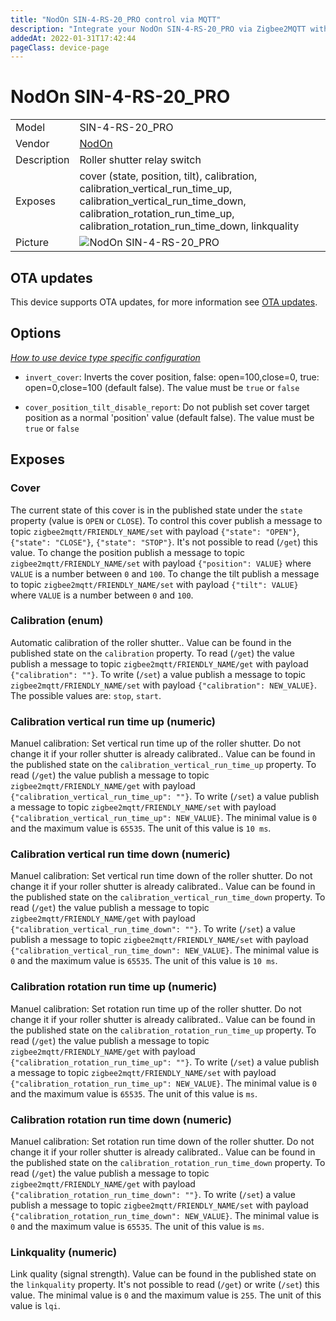 ```yaml
---
title: "NodOn SIN-4-RS-20_PRO control via MQTT"
description: "Integrate your NodOn SIN-4-RS-20_PRO via Zigbee2MQTT with whatever smart home infrastructure you are using without the vendor's bridge or gateway."
addedAt: 2022-01-31T17:42:44
pageClass: device-page
---
```


<!-- !!!! -->
<!-- ATTENTION: This file is auto-generated through docgen! -->
<!-- You can only edit the "Notes"-Section between the two comment lines "Notes BEGIN" and "Notes END". -->
<!-- Do not use h1 or h2 heading within "## Notes"-Section. -->
<!-- !!!! -->

# NodOn SIN-4-RS-20_PRO

|     |     |
|-----|-----|
| Model | SIN-4-RS-20_PRO  |
| Vendor  | [NodOn](/supported-devices/#v=NodOn)  |
| Description | Roller shutter relay switch |
| Exposes | cover (state, position, tilt), calibration, calibration_vertical_run_time_up, calibration_vertical_run_time_down, calibration_rotation_run_time_up, calibration_rotation_run_time_down, linkquality |
| Picture | ![NodOn SIN-4-RS-20_PRO](https://www.zigbee2mqtt.io/images/devices/SIN-4-RS-20_PRO.png) |


<!-- Notes BEGIN: You can edit here. Add "## Notes" headline if not already present. -->


<!-- Notes END: Do not edit below this line -->


## OTA updates
This device supports OTA updates, for more information see [OTA updates](../guide/usage/ota_updates.md).


## Options
*[How to use device type specific configuration](../guide/configuration/devices-groups.md#specific-device-options)*

* `invert_cover`: Inverts the cover position, false: open=100,close=0, true: open=0,close=100 (default false). The value must be `true` or `false`

* `cover_position_tilt_disable_report`: Do not publish set cover target position as a normal 'position' value (default false). The value must be `true` or `false`


## Exposes

### Cover 
The current state of this cover is in the published state under the `state` property (value is `OPEN` or `CLOSE`).
To control this cover publish a message to topic `zigbee2mqtt/FRIENDLY_NAME/set` with payload `{"state": "OPEN"}`, `{"state": "CLOSE"}`, `{"state": "STOP"}`.
It's not possible to read (`/get`) this value.
To change the position publish a message to topic `zigbee2mqtt/FRIENDLY_NAME/set` with payload `{"position": VALUE}` where `VALUE` is a number between `0` and `100`.
To change the tilt publish a message to topic `zigbee2mqtt/FRIENDLY_NAME/set` with payload `{"tilt": VALUE}` where `VALUE` is a number between `0` and `100`.

### Calibration (enum)
Automatic calibration of the roller shutter..
Value can be found in the published state on the `calibration` property.
To read (`/get`) the value publish a message to topic `zigbee2mqtt/FRIENDLY_NAME/get` with payload `{"calibration": ""}`.
To write (`/set`) a value publish a message to topic `zigbee2mqtt/FRIENDLY_NAME/set` with payload `{"calibration": NEW_VALUE}`.
The possible values are: `stop`, `start`.

### Calibration vertical run time up (numeric)
Manuel calibration: Set vertical run time up of the roller shutter. Do not change it if your roller shutter is already calibrated..
Value can be found in the published state on the `calibration_vertical_run_time_up` property.
To read (`/get`) the value publish a message to topic `zigbee2mqtt/FRIENDLY_NAME/get` with payload `{"calibration_vertical_run_time_up": ""}`.
To write (`/set`) a value publish a message to topic `zigbee2mqtt/FRIENDLY_NAME/set` with payload `{"calibration_vertical_run_time_up": NEW_VALUE}`.
The minimal value is `0` and the maximum value is `65535`.
The unit of this value is `10 ms`.

### Calibration vertical run time down (numeric)
Manuel calibration: Set vertical run time down of the roller shutter. Do not change it if your roller shutter is already calibrated..
Value can be found in the published state on the `calibration_vertical_run_time_down` property.
To read (`/get`) the value publish a message to topic `zigbee2mqtt/FRIENDLY_NAME/get` with payload `{"calibration_vertical_run_time_down": ""}`.
To write (`/set`) a value publish a message to topic `zigbee2mqtt/FRIENDLY_NAME/set` with payload `{"calibration_vertical_run_time_down": NEW_VALUE}`.
The minimal value is `0` and the maximum value is `65535`.
The unit of this value is `10 ms`.

### Calibration rotation run time up (numeric)
Manuel calibration: Set rotation run time up of the roller shutter. Do not change it if your roller shutter is already calibrated..
Value can be found in the published state on the `calibration_rotation_run_time_up` property.
To read (`/get`) the value publish a message to topic `zigbee2mqtt/FRIENDLY_NAME/get` with payload `{"calibration_rotation_run_time_up": ""}`.
To write (`/set`) a value publish a message to topic `zigbee2mqtt/FRIENDLY_NAME/set` with payload `{"calibration_rotation_run_time_up": NEW_VALUE}`.
The minimal value is `0` and the maximum value is `65535`.
The unit of this value is `ms`.

### Calibration rotation run time down (numeric)
Manuel calibration: Set rotation run time down of the roller shutter. Do not change it if your roller shutter is already calibrated..
Value can be found in the published state on the `calibration_rotation_run_time_down` property.
To read (`/get`) the value publish a message to topic `zigbee2mqtt/FRIENDLY_NAME/get` with payload `{"calibration_rotation_run_time_down": ""}`.
To write (`/set`) a value publish a message to topic `zigbee2mqtt/FRIENDLY_NAME/set` with payload `{"calibration_rotation_run_time_down": NEW_VALUE}`.
The minimal value is `0` and the maximum value is `65535`.
The unit of this value is `ms`.

### Linkquality (numeric)
Link quality (signal strength).
Value can be found in the published state on the `linkquality` property.
It's not possible to read (`/get`) or write (`/set`) this value.
The minimal value is `0` and the maximum value is `255`.
The unit of this value is `lqi`.

